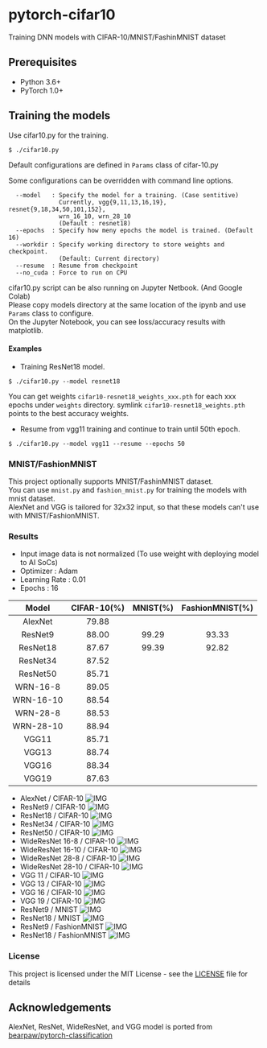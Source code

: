 # pytorch-cifar10
Training DNN models with CIFAR-10/MNIST/FashinMNIST dataset

## Prerequisites

- Python 3.6+
- PyTorch 1.0+

## Training the models

Use cifar10.py for the training.

```shell-session
$ ./cifar10.py
```

Default configurations are defined in `Params` class of cifar-10.py

Some configurations can be overridden with command line options.

```
  --model   : Specify the model for a training. (Case sentitive)
              Currently, vgg{9,11,13,16,19}, resnet{9,18,34,50,101,152},
              wrn_16_10, wrn_28_10
              (Default : resnet18)
  --epochs  : Specify how meny epochs the model is trained. (Default 16)
  --workdir : Specify working directory to store weights and checkpoint.
              (Default: Current directory)
  --resume  : Resume from checkpoint
  --no_cuda : Force to run on CPU
```

cifar10.py script can be also running on Jupyter Netbook. (And Google Colab)  
Please copy models directory at the same location of the ipynb and use `Params` class to configure.  
On the Jupyter Notebook, you can see loss/accuracy results with matplotlib.

#### Examples

- Training ResNet18 model.
```shell-session
$ ./cifar10.py --model resnet18
```
You can get weights `cifar10-resnet18_weights_xxx.pth` for each xxx epochs under `weights` directory. symlink `cifar10-resnet18_weights.pth` points to the best accuracy weights.

- Resume from vgg11 training and continue to train until 50th epoch.
```shell-session
$ ./cifar10.py --model vgg11 --resume --epochs 50
```

### MNIST/FashionMNIST

This project optionally supports MNIST/FashinMNIST dataset.  
You can use `mnist.py` and `fashion_mnist.py` for training the models with mnist dataset.  
AlexNet and VGG is tailored for 32x32 input, so that these models can't use with MNIST/FashionMNIST.

### Results

- Input image data is not normalized (To use weight with deploying model to AI SoCs)
- Optimizer : Adam
- Learning Rate : 0.01
- Epochs : 16

|   Model   | CIFAR-10(%)  |   MNIST(%)   | FashionMNIST(%) |
|:---------:|:------------:|:------------:|:---------------:|
|  AlexNet  |     79.88    |              |                 |
|  ResNet9  |     88.00    |     99.29    |      93.33      |
| ResNet18  |     87.67    |     99.39    |      92.82      |
| ResNet34  |     87.52    |              |                 |
| ResNet50  |     85.71    |              |                 |
| WRN-16-8  |     89.05    |              |                 |
| WRN-16-10 |     88.54    |              |                 |
| WRN-28-8  |     88.53    |              |                 |
| WRN-28-10 |     88.94    |              |                 |
|   VGG11   |     85.71    |              |                 |
|   VGG13   |     88.74    |              |                 |
|   VGG16   |     88.34    |              |                 |
|   VGG19   |     87.63    |              |                 |

- AlexNet / CIFAR-10
![IMG](doc/cifar10_alexnet_adam.png)
- ResNet9 / CIFAR-10
![IMG](doc/cifar10_resnet9_adam.png)
- ResNet18 / CIFAR-10
![IMG](doc/cifar10_resnet18_adam.png)
- ResNet34 / CIFAR-10
![IMG](doc/cifar10_resnet34_adam.png)
- ResNet50 / CIFAR-10
![IMG](doc/cifar10_resnet50_adam.png)
- WideResNet 16-8 / CIFAR-10
![IMG](doc/cifar10_wrn-16-8_adam.png)
- WideResNet 16-10 / CIFAR-10
![IMG](doc/cifar10_wrn-16-10_adam.png)
- WideResNet 28-8 / CIFAR-10
![IMG](doc/cifar10_wrn-28-8_adam.png)
- WideResNet 28-10 / CIFAR-10
![IMG](doc/cifar10_wrn-28-10_adam.png)
- VGG 11 / CIFAR-10
![IMG](doc/cifar10_vgg11_adam.png)
- VGG 13 / CIFAR-10
![IMG](doc/cifar10_vgg13_adam.png)
- VGG 16 / CIFAR-10
![IMG](doc/cifar10_vgg16_adam.png)
- VGG 19 / CIFAR-10
![IMG](doc/cifar10_vgg19_adam.png)
- ResNet9 / MNIST
![IMG](doc/fashion_mnist_resnet9_adam.png)
- ResNet18 / MNIST
![IMG](doc/fashion_mnist_resnet18_adam.png)
- ResNet9 / FashionMNIST
![IMG](doc/mnist_resnet9_adam.png)
- ResNet18 / FashionMNIST
![IMG](doc/mnist_resnet18_adam.png)

### License

This project is licensed under the MIT License - see the [LICENSE](https://github.com/SangatsuUsagi/pytorch-cifar10/blob/master/LICENSE) file for details

## Acknowledgements

AlexNet, ResNet, WideResNet, and VGG model is ported from [bearpaw/pytorch-classification](https://github.com/bearpaw/pytorch-classification)

